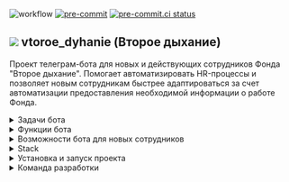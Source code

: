 ![workflow](https://github.com/Studio-Yandex-Practicum/vtoroe_dyhanie/actions/workflows/vtoroe_dyhanie_develop.yml/badge.svg) 
[![pre-commit](https://img.shields.io/badge/pre--commit-enabled-brightgreen?logo=pre-commit)](https://github.com/pre-commit/pre-commit)
[![pre-commit.ci status](https://results.pre-commit.ci/badge/github/pre-commit/pre-commit-hooks/main.svg)](https://results.pre-commit.ci/latest/github/pre-commit/pre-commit-hooks/main)

## <img src='https://shop.vtoroe.ru/wp-content/themes/cshops/assets/img/favicon.ico'/> vtoroe_dyhanie (Второе дыхание)

Проект телеграм-бота для новых и действующих сотрудников Фонда "Второе дыхание". Помогает автоматизировать HR-процессы и позволяет новым сотрудникам быстрее адаптироваться за счет автоматизации предоставления необходимой информации о работе Фонда.

<details>
<summary>Задачи бота</summary>

- Оптимизация процесса онбординга для новых коллег Фонда "Второе дыхание"
- Сокращение рабочего времени hr на ответы на одинаковые вопросы коллег
- Контроль эмоционального состояния коллег
- Сбор аналитики

</details>

<details>
<summary>Функции бота</summary>

- Предоставление информации о Фонде (общая, ссылка на сайт)
- Предоставление общей информации о проекте (адрес, директор, оргструктура)
- Ответы на часто задаваемые вопросы
- Помощь с документами и формами (присылать документ по выбору из меню)
- Собирает информацию для аналитики
- Отложенное отправление напоминаний для конкретных сотрудников
- Периодический опрос о самочувствии сотрудников
</details>

<details>
<summary>Возможности бота для новых сотрудников</summary>

- Предоставление необходимой информации, ресурсы
- Ответы на вопросы
- Кадровые документы
- Напоминания
</details>

<details>
<summary>Stack</summary>

- Python 3.11
- Python-telegram-bot 20.5
- Docker
- Docker-Compose
- Poetry 1.6.1 
</details>

<details>
<summary>Установка и запуск проекта</summary>

Клонируйте репозиторий:

```
git clone git@github.com:Studio-Yandex-Practicum/vtoroe_dyhanie.git
```

Перейдите в директорию проекта:

```
cd vtoroe_dyhanie/
```

Инициализируйте создание директории виртуального окружения в проекте:

```
poetry config virtualenvs.in-project true
```

Создайте директорию виртуального окружения:

```
poetry install
```

Далее вы можете либо запустить виртуальное окружение самостоятельно:

```
poetry shell
```

Или воспользовавшись вот такой командой:

```
source .venv/bin/activate (для UNIX)
source .venv/Scripts/activate (для WINDOWS)
```

Создайте в корневой папке проекта файл .env, используя телеграм-токен, полученный от BotFather:

```
TELEGRAM_TOKEN='<здесь ваш токен>'
```

Запустите проект локально, чтобы проверить работоспособность:

```
python src/application.py
```

</details>

<details>
<summary>Команда разработки</summary>

Тимлид:

- [Яна Денисова](https://github.com/Yana-Denisova)

Проджект менеджер:

- [Татьяна Кумова](https://github.com/kmvtn)

Разработчики:

- [Александр Мамонов](https://github.com/Alex386386)
- [Владимир Максимов](https://github.com/v-mcsimoff)
- [Андрей Мольков](https://github.com/MrProfessorCat)
- [Дмитрий Насибуллин](https://github.com/IlDezmond)
- [Андрей Киланов](https://github.com/AndyFebruary74)
- [Мария Ковалева](https://github.com/Maria50538810)
- [Виктория Латышева](https://github.com/vikkilat)
- [Евгений Квас](https://github.com/Leon6565)
- [Анастасия Савельева](https://github.com/Esperansa08)
- [Настасья Мартынова](https://github.com/Nastasya-M)
- [Евгений Голодных](https://github.com/Evgeniy-Golodnykh)
- [Дмитрий Корепанов](https://github.com/DNKer)

</details>
